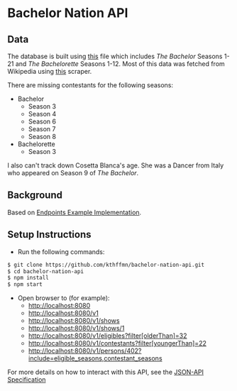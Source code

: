 # Bachelor Nation API

## Data

The database is built using [this](https://raw.githubusercontent.com/kthffmn/bachelor-nation-api/master/data/data.json) file which includes *The Bachelor* Seasons 1-21 and *The Bachelorette* Seasons 1-12. 
Most of this data was fetched from Wikipedia using [this](https://raw.githubusercontent.com/kthffmn/bachelor-nation-api/master/data/scraper.js) scraper.

There are missing contestants for the following seasons:

* Bachelor
  * Season 3
  * Season 4
  * Season 6
  * Season 7
  * Season 8
* Bachelorette
  * Season 3
  
I also can't track down Cosetta Blanca's age. She was a Dancer from Italy who appeared on Season 9 of *The Bachelor*.

## Background

Based on [Endpoints Example Implementation](https://github.com/endpoints/endpoints-example).

## Setup Instructions

* Run the following commands:

```bash
$ git clone https://github.com/kthffmn/bachelor-nation-api.git
$ cd bachelor-nation-api
$ npm install
$ npm start
```

* Open browser to (for example):
  - [http://localhost:8080](http://localhost:8080)
  - [http://localhost:8080/v1](http://localhost:8080/v1)
  - [http://localhost:8080/v1/shows](http://localhost:8080/v1/shows)
  - [http://localhost:8080/v1/shows/1](http://localhost:8080/v1/shows/1)
  - [http://localhost:8080/v1/eligibles?filter[olderThan]=32](http://localhost:8080/v1/eligibles?filter[olderThan]=32)
  - [http://localhost:8080/v1/contestants?filter[youngerThan]=22](http://localhost:8080/v1/contestants?filter[youngerThan]=22)
  - [http://localhost:8080/v1/persons/402?include=eligible_seasons,contestant_seasons](http://localhost:8080/v1/persons/402?include=eligible_seasons,contestant_seasons)

For more details on how to interact with this API, see the [JSON-API Specification](http://jsonapi.org)
